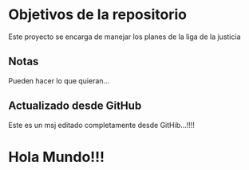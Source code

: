 # Objetivos de la repositorio

Este proyecto se encarga de manejar los planes de la liga de la justicia


## Notas
Pueden hacer lo que quieran...
## Actualizado desde GitHub
Este es un msj editado completamente desde GitHib...!!!!

# Hola Mundo!!!


